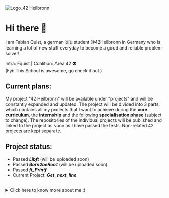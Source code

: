 ![Logo_42 Heilbronn](https://user-images.githubusercontent.com/82658678/135778265-e80ec5b8-6106-4bf4-aa9d-220770e731da.png)

# Hi there 👋

I am Fabian Quist, a german 🇩🇪 student @42Heilbronn in Germany who is learning a lot of new stuff everyday to become a good and reliable problem-solver!

Intra: Fquist |
Coalition: Area 42 :alien:
<br>(Fyi: This School is awesome, go check it out.)

## Current plans:

My project "42 Heilbronn" will be available under "projects" and will be constantly expanded and updated.
The project will be divided into 3 parts, which contains all my projects that I want to achieve during the **core curriculum**, the **internship** and the following **specialisation phase** (subject to change). The repositories of the individual projects will be published and linked to the project as soon as I have passed the tests. Non-related 42 projects are kept separate.

 ## Project status:
 
- Passed ***Libft*** (will be uploaded soon)
- Passed ***Born2beRoot*** (will be uploaded soon)
- Passed ***ft_Printf***
- Current Project: ***Get_next_line***

<br>
<details>  
<summary>Click here to know more about me :)</summary>
  

- 🔭 I’m currently working on: some c-functions
- 🌱 I’m currently learning: C!
- 📫 How to reach me: Email: fquist@student.42heilbronn.de | Discord: Nelixx#0195
- ⚡ Fun fact: I have a B.Sc. in cultural Anthropology/Ethnology.
</details>
